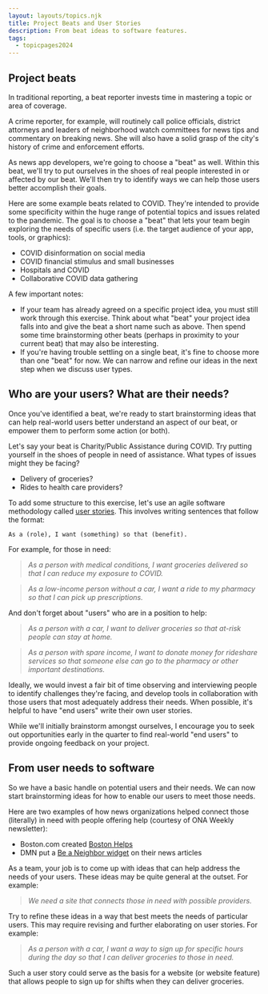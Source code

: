 ```yaml
---
layout: layouts/topics.njk
title: Project Beats and User Stories
description: From beat ideas to software features.
tags:
  - topicpages2024
---
```


## Project beats

In traditional reporting, a beat reporter invests time in mastering a topic or area of coverage.

A crime reporter, for example, will routinely call police officials, district attorneys and leaders of neighborhood watch committees for news tips and commentary on breaking news. She will also have a solid grasp of the city's history of crime and enforcement efforts.

As news app developers, we're going to choose a "beat" as well. Within this beat, we'll try to put ourselves in the shoes of real people interested in or affected by our beat. We'll then try to identify ways we can help those users better accomplish their goals.

Here are some example beats related to COVID. They're intended to provide some specificity within the huge range of potential topics and issues related to the pandemic. The goal is to choose a "beat" that lets your team begin exploring the needs of specific users (i.e. the target audience of your app, tools, or graphics):

* COVID disinformation on social media
* COVID financial stimulus and small businesses
* Hospitals and COVID
* Collaborative COVID data gathering

A few important notes:

* If your team has already agreed on a specific project idea, you must still work through this exercise. Think about what "beat" your project idea falls into and give the beat a short name such as above. Then spend some time brainstorming other beats (perhaps in proximity to your current beat) that may also be interesting.
* If you're having trouble settling on a single beat, it's fine to choose more than one "beat" for now. We can narrow and refine our ideas in the next step when we discuss user types.

## Who are your users? What are their needs?

Once you've identified a beat, we're ready to start brainstorming ideas that can help real-world users better understand an aspect of our beat, or empower them to perform some action (or both).

Let's say your beat is Charity/Public Assistance during COVID. Try putting yourself in the shoes of people in need of assistance. What types of issues might they be facing?

* Delivery of groceries?
* Rides to health care providers?

To add some structure to this exercise, let's use an agile software methodology called [user stories][]. This involves writing sentences that follow the format:

[user stories]: https://www.atlassian.com/agile/project-management/user-stories

```
As a (role), I want (something) so that (benefit).
```

For example, for those in need:

> *As a person with medical conditions, I want groceries delivered so that I can reduce my exposure to COVID.*

> *As a low-income person without a car, I want a ride to my pharmacy so that I can pick up prescriptions.*

And don't forget about "users" who are in a position to help:

> *As a person with a car, I want to deliver groceries so that at-risk people can stay at home.*

> *As a person with spare income, I want to donate money for rideshare services so that someone else can go to the pharmacy or other important destinations.*

Ideally, we would invest a fair bit of time observing and interviewing people to identify challenges they're facing, and develop tools in collaboration with those users that most adequately address their needs. When possible, it's helpful to have "end users" write their own user stories.

While we'll initially brainstorm amongst ourselves, I encourage you to seek out opportunities early in the quarter to find real-world "end users" to provide ongoing feedback on your project.

## From user needs to software

So we have a basic handle on potential users and their needs. We can now start brainstorming ideas for how to enable our users to meet those needs.

Here are two examples of how news organizations helped connect those (literally) in need with people offering help (courtesy of ONA Weekly newsletter):

* Boston.com created [Boston Helps](https://www.boston.com/boston-helps)
* DMN put a [Be a Neighbor widget][] on their news articles

[Be a Neighbor widget]: https://www.dallasnews.com/help/product/fwddfw-connects-needs-and-helpers-during-coronavirus-crisis/

As a team, your job is to come up with ideas that can help address the needs of your users. These ideas may be quite general at the outset. For example:

> *We need a site that connects those in need with possible providers.*

Try to refine these ideas in a way that best meets the needs of particular users. This may require revising and further elaborating on user stories. For example:

> *As a person with a car, I want a way to sign up for specific hours during the day so that I can deliver groceries to those in need.*

Such a user story could serve as the basis for a website (or website feature) that allows people to sign up for shifts when they can deliver groceries.

